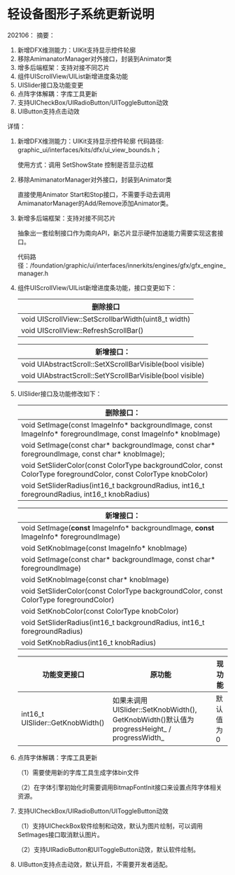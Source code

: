 # 轻设备图形子系统更新说明

202106：
摘要：
1. 新增DFX维测能力：UIKit支持显示控件轮廓
2. 移除AmimanatorManager对外接口，封装到Animator类
3. 增多后端框架：支持对接不同芯片
4. 组件UIScrollView/UIList新增进度条功能
5. UISlider接口及功能变更
6. 点阵字体解耦：字库工具更新
7. 支持UICheckBox/UIRadioButton/UIToggleButton动效
8. UIButton支持点击动效

详情：
1. 新增DFX维测能力：UIKit支持显示控件轮廓
    代码路径: graphic_ui/interfaces/kits/dfx/ui_view_bounds.h；
    
    使用方式：调用 SetShowState 控制是否显示边框

2. 移除AmimanatorManager对外接口，封装到Animator类

   直接使用Animator Start和Stop接口，不需要手动去调用AmimanatorManager的Add/Remove添加Animator类。
   
3. 新增多后端框架：支持对接不同芯片

   抽象出一套绘制接口作为南向API，新芯片显示硬件加速能力需要实现这套接口。

   代码路径：/foundation/graphic/ui/interfaces/innerkits/engines/gfx/gfx_engine_manager.h

4. 组件UIScrollView/UIList新增进度条功能，接口变更如下：

    | 删除接口                                            |
    | --------------------------------------------------- |
    | void UIScrollView::SetScrollbarWidth(uint8_t width) |
    | void UIScrollView::RefreshScrollBar()               |

    | 新增接口：                                                |
    | --------------------------------------------------------- |
    | void UIAbstractScroll::SetXScrollBarVisible(bool visible) |
    | void UIAbstractScroll::SetYScrollBarVisible(bool visible) |

5. UISlider接口及功能修改如下：

    | 删除接口：                                                   |
    | ------------------------------------------------------------ |
    | void SetImage(const ImageInfo* backgroundImage, const ImageInfo* foregroundImage, const ImageInfo* knobImage) |
    | void SetImage(const char* backgroundImage, const char* foregroundImage, const char* knobImage); |
    | void SetSliderColor(const ColorType backgroundColor, const ColorType foregroundColor, const ColorType knobColor) |
    | void SetSliderRadius(int16_t backgroundRadius, int16_t foregroundRadius, int16_t knobRadius) |

    | 新增接口：                                                   |
    | ------------------------------------------------------------ |
    | void SetImage(**const** ImageInfo* backgroundImage, **const** ImageInfo* foregroundImage) |
    | void SetKnobImage(const ImageInfo* knobImage)                |
    | void SetImage(const char* backgroundImage, const char* foregroundImage) |
    | void SetKnobImage(const char* knobImage)                     |
    | void SetSliderColor(const ColorType backgroundColor, const ColorType foregroundColor) |
    | void SetKnobColor(const ColorType knobColor)                 |
    | void SetSliderRadius(int16_t backgroundRadius, int16_t foregroundRadius) |
    | void SetKnobRadius(int16_t knobRadius)                       |

    | 功能变更接口                     | 原功能                                                       | 现功能    |
    | -------------------------------- | ------------------------------------------------------------ | --------- |
    | int16_t UISlider::GetKnobWidth() | 如果未调用UISlider::SetKnobWidth(), GetKnobWidth()默认值为progressHeight_ / progressWidth_ | 默认值为0 |

6. 点阵字体解耦：字库工具更新

   （1）需要使用新的字库工具生成字体bin文件

   （2）在字体引擎初始化时需要调用BitmapFontInit接口来设置点阵字体相关资源。

7. 支持UICheckBox/UIRadioButton/UIToggleButton动效

   （1）支持UICheckBox软件绘制和动效，默认为图片绘制，可以调用SetImages接口取消默认图片。

   （2）支持UIRadioButton和UIToggleButton动效，默认软件绘制。

8. UIButton支持点击动效，默认开启，不需要开发者适配。
